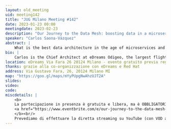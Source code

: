 ```yaml
---
layout: old_meeting
uid: meeting142
title: "JUG Milano Meeting #142"
date: 2023-01-23 00:00
meetingdate: 2023-02-23
description: "Our Journey to the Data Mesh: boosting data in a microservice world"
speaker: "Carlos Saona-Vázquez"
abstract: |
    What is the best data architecture in the age of microservices and “you-build-it-you-run-it” teams? How should microservices share data between themselves to minimise coupling? How should microservices share data with offline data consumers such as BI, CRM, or ML training pipelines? How can we reconcile data quality, trustworthiness and single-source-of-truth with autonomous teams releasing multiple times per day? Are centralized data governance teams as proposed by data lake architectures compatible with microservices? Data meshes have been proposed as a new data architecture paradigm to answer the questions above, but there are very few public reports on actual implementations and their challenges. We will share the data mesh journey that we started 2 years ago in eDreams, one of the largest online travel agencies in the world. We will focus on three topics: motivation, technical design and transformational approach. First, we explain why we think data meshes are a better fit for microservice architectures. Second, we show the architecture of our current implementation, including how the mesh is connected to the online platform, the technologies we used, and the trade-offs we made for team autonomy, data ownership, quality and accountability, PCI and privacy compliance, self-service data access and reporting, infrastructure cost and budgeting. Third, we share the organizational challenges we faced when replacing the multiple data systems that were working well at the local level. Finally, we will conclude with our current list of open issues and future work.
bio: |
    Carlos is the Chief Architect at eDreams Odigeo, the largest flight travel agency in Europe, where he has led architectural transformations such as the migration to microservices, the adoption of chaos engineering or the creation of a data mesh. Before eDreams, Carlos served in multiple technical roles in health care, computer security and video game companies designing distributed, scalable and fault-tolerant systems.
location: eDreams Via Fara 26 20124 Milano - evento gratuito previa registrazione OBBLIGATORIA (vedi dettagli)
thanks: grazie alla co-organizzazione con eDreams e Red Hat
address: Via Gustavo Fara, 26, 20124 Milano MI
map: "https://goo.gl/maps/mYyPUpgNwAhzUJT2A"
slides: 
video: 
code:
miscdetails: |
    <b>
    La partecipazione in presenza è gratuita e libera, ma è OBBLIGATORIA la registrazione su:
    <a href="https://www.eventbrite.com/e/our-journey-to-the-data-mesh-boosting-data-in-a-microservice-world-tickets-524464636847">form di registrazione per partecipare a JUG Milano in presenza</a>
    </b><br/>
    Prevediamo di effettuare la diretta streaming su YouTube (con VOD a seguire) dell'evento.
---
```

